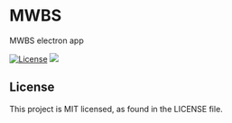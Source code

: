 # MWBS
MWBS electron app

[![License](https://img.shields.io/github/license/kgbph/mwbs.svg?style=popout)](https://github.com/kgbph/mwbs/blob/master/LICENSE)
[![](https://img.shields.io/github/release/kgbph/mwbs.svg)](https://github.com/kgbph/mwbs/releases)

## License
This project is MIT licensed, as found in the LICENSE file.

